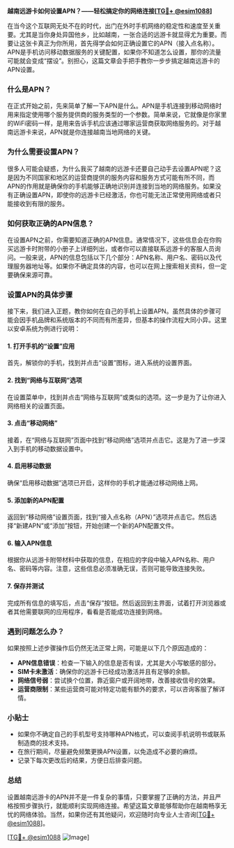**越南远游卡如何设置APN？——轻松搞定你的网络连接[[TG💪+ @esim1088](https://t.me/s/esim1088)]**

在当今这个互联网无处不在的时代，出门在外时手机网络的稳定性和速度至关重要。尤其是当你身处异国他乡，比如越南，一张合适的远游卡就显得尤为重要。而要让这张卡真正为你所用，首先得学会如何正确设置它的APN（接入点名称）。APN是手机访问移动数据服务的关键配置，如果你不知道怎么设置，那你的流量可能就会变成“摆设”。别担心，这篇文章会手把手教你一步步搞定越南远游卡的APN设置。

### 什么是APN？

在正式开始之前，先来简单了解一下APN是什么。APN是手机连接到移动网络时用来指定使用哪个服务提供商的服务类型的一个参数。简单来说，它就像是你家里的WiFi密码一样，是用来告诉手机应该通过哪家运营商获取网络服务的。对于越南远游卡来说，APN就是你连接越南当地网络的关键。

### 为什么需要设置APN？

很多人可能会疑惑，为什么我买了越南的远游卡还要自己动手去设置APN呢？这是因为不同国家和地区的运营商提供的服务内容和服务方式可能有所不同，而APN的作用就是确保你的手机能够正确地识别并连接到当地的网络服务。如果没有正确设置APN，即使你的远游卡已经激活，你也可能无法正常使用网络或者只能接收到有限的服务。

### 如何获取正确的APN信息？

在设置APN之前，你需要知道正确的APN信息。通常情况下，这些信息会在你购买远游卡时附带的小册子上详细列出，或者你可以直接联系远游卡的客服人员询问。一般来说，APN的信息包括以下几个部分：APN名称、用户名、密码以及代理服务器地址等。如果你不确定具体的内容，也可以在网上搜索相关资料，但一定要确保来源可靠。

### 设置APN的具体步骤

接下来，我们进入正题，教你如何在自己的手机上设置APN。虽然具体的步骤可能会因手机品牌和系统版本的不同而有所差异，但基本的操作流程大同小异。这里以安卓系统为例进行说明：

#### 1. 打开手机的“设置”应用

首先，解锁你的手机，找到并点击“设置”图标，进入系统的设置界面。

#### 2. 找到“网络与互联网”选项

在设置菜单中，找到并点击“网络与互联网”或类似的选项。这一步是为了让你进入网络相关的设置页面。

#### 3. 点击“移动网络”

接着，在“网络与互联网”页面中找到“移动网络”选项并点击它。这是为了进一步深入到手机的移动数据设置中。

#### 4. 启用移动数据

确保“启用移动数据”选项已开启，这样你的手机才能通过移动网络上网。

#### 5. 添加新的APN配置

返回到“移动网络”设置页面，找到“接入点名称（APN）”选项并点击它。然后选择“新建APN”或“添加”按钮，开始创建一个新的APN配置文件。

#### 6. 输入APN信息

根据你从远游卡附带材料中获取的信息，在相应的字段中输入APN名称、用户名、密码等内容。注意，这些信息必须准确无误，否则可能导致连接失败。

#### 7. 保存并测试

完成所有信息的填写后，点击“保存”按钮。然后返回到主界面，试着打开浏览器或者其他需要联网的应用程序，看看是否能成功连接到网络。

### 遇到问题怎么办？

如果按照上述步骤操作后仍然无法正常上网，可能是以下几个原因造成的：

- **APN信息错误**：检查一下输入的信息是否有误，尤其是大小写敏感的部分。
- **SIM卡未激活**：确保你的远游卡已经成功激活并且有足够的余额。
- **网络信号弱**：尝试换个位置，靠近窗户或开阔地带，改善接收信号的效果。
- **运营商限制**：某些运营商可能对特定功能有额外的要求，可以咨询客服了解详情。

### 小贴士

- 如果你不确定自己的手机型号支持哪种APN格式，可以查阅手机说明书或联系制造商的技术支持。
- 在旅行期间，尽量避免频繁更换APN设置，以免造成不必要的麻烦。
- 记录下每次更改后的结果，方便日后排查问题。

### 总结

设置越南远游卡的APN并不是一件复杂的事情，只要掌握了正确的方法，并且严格按照步骤执行，就能顺利实现网络连接。希望这篇文章能够帮助你在越南畅享无忧的网络体验。当然，如果你还有其他疑问，欢迎随时向专业人士咨询[[TG💪+ @esim1088](https://t.me/s/esim1088)]。

[[TG💪+ @esim1088](https://t.me/s/esim1088) ![Image](https://i.postimg.cc/4NQfJmqS/Snipaste-2025-05-13-00-14-12.png)]